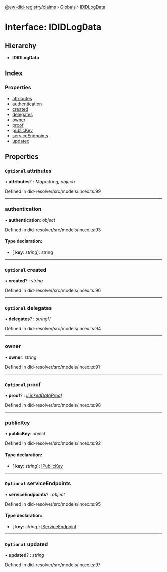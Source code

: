 [@ew-did-registry/claims](../README.md) › [Globals](../globals.md) › [IDIDLogData](ididlogdata.md)

# Interface: IDIDLogData

## Hierarchy

* **IDIDLogData**

## Index

### Properties

* [attributes](ididlogdata.md#optional-attributes)
* [authentication](ididlogdata.md#authentication)
* [created](ididlogdata.md#optional-created)
* [delegates](ididlogdata.md#optional-delegates)
* [owner](ididlogdata.md#owner)
* [proof](ididlogdata.md#optional-proof)
* [publicKey](ididlogdata.md#publickey)
* [serviceEndpoints](ididlogdata.md#optional-serviceendpoints)
* [updated](ididlogdata.md#optional-updated)

## Properties

### `Optional` attributes

• **attributes**? : *Map‹string, object›*

Defined in did-resolver/src/models/index.ts:99

___

###  authentication

• **authentication**: *object*

Defined in did-resolver/src/models/index.ts:93

#### Type declaration:

* \[ **key**: *string*\]: string

___

### `Optional` created

• **created**? : *string*

Defined in did-resolver/src/models/index.ts:96

___

### `Optional` delegates

• **delegates**? : *string[]*

Defined in did-resolver/src/models/index.ts:94

___

###  owner

• **owner**: *string*

Defined in did-resolver/src/models/index.ts:91

___

### `Optional` proof

• **proof**? : *[ILinkedDataProof](ilinkeddataproof.md)*

Defined in did-resolver/src/models/index.ts:98

___

###  publicKey

• **publicKey**: *object*

Defined in did-resolver/src/models/index.ts:92

#### Type declaration:

* \[ **key**: *string*\]: [IPublicKey](ipublickey.md)

___

### `Optional` serviceEndpoints

• **serviceEndpoints**? : *object*

Defined in did-resolver/src/models/index.ts:95

#### Type declaration:

* \[ **key**: *string*\]: [IServiceEndpoint](iserviceendpoint.md)

___

### `Optional` updated

• **updated**? : *string*

Defined in did-resolver/src/models/index.ts:97
